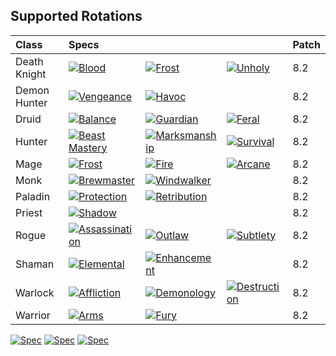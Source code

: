 ## Supported Rotations
| Class        | Specs                                                                                   |                                                                                     |                                                                                 | Patch  |
| :---         | :---                                                                                    | :---                                                                                | :---                                                                            | :---   |
| Death Knight | [![Blood](https://img.shields.io/badge/Blood-OK-brightgreen.svg)]()                     | [![Frost](https://img.shields.io/badge/Spec-WIP-orange.svg)]()                | [![Unholy](https://img.shields.io/badge/Unholy-OK-brightgreen.svg)]()           |  8.2  |
| Demon Hunter | [![Vengeance](https://img.shields.io/badge/Spec-WIP-orange.svg)]()             | [![Havoc](https://img.shields.io/badge/Havoc-OK-brightgreen.svg)]()                 |                                                                                 |  8.2  |
| Druid        | [![Balance](https://img.shields.io/badge/Balance-OK-brightgreen.svg)]()                 | [![Guardian](https://img.shields.io/badge/Spec-WIP-orange.svg)]()           | [![Feral](https://img.shields.io/badge/Feral-OK-brightgreen.svg)]()               |  8.2  |
| Hunter       | [![Beast Mastery](https://img.shields.io/badge/Beast%20Mastery-OK-brightgreen.svg)]()   | [![Marksmanship](https://img.shields.io/badge/Marksmanship-OK-brightgreen.svg)]()   | [![Survival](https://img.shields.io/badge/Survival-OK-brightgreen.svg)]()           |  8.2  |
| Mage         | [![Frost](https://img.shields.io/badge/Spec-WIP-orange.svg)]()                    | [![Fire](https://img.shields.io/badge/Fire-OK-brightgreen.svg)]()                   | [![Arcane](https://img.shields.io/badge/Arcane-OK-brightgreen.svg)]()           |  8.2  |
| Monk         | [![Brewmaster](https://img.shields.io/badge/Brewmaster-OK-brightgreen.svg)]()           | [![Windwalker](https://img.shields.io/badge/Windwalker-OK-brightgreen.svg)]()       |                                                                                 |  8.2  |
| Paladin      | [![Protection](https://img.shields.io/badge/Spec-WIP-orange.svg)]()          | [![Retribution](https://img.shields.io/badge/Retribution-OK-brightgreen.svg)]()     |                                                                                 |  8.2  |
| Priest       | [![Shadow](https://img.shields.io/badge/Shadow-OK-brightgreen.svg)]()                   |                                                                                     |                                                                                 |  8.2  |
| Rogue        | [![Assassination](https://img.shields.io/badge/Spec-WIP-orange.svg)]()    | [![Outlaw](https://img.shields.io/badge/Outlaw-OK-brightgreen.svg)]()               | [![Subtlety](https://img.shields.io/badge/Subtlety-OK-brightgreen.svg)]()       |  8.2  |
| Shaman       | [![Elemental](https://img.shields.io/badge/Spec-WIP-orange.svg)]()            | [![Enhancement](https://img.shields.io/badge/Spec-WIP-orange.svg)]()     |                                                                                 |  8.2  |
| Warlock      | [![Affliction](https://img.shields.io/badge/Affliction-OK-brightgreen.svg)]()           | [![Demonology](https://img.shields.io/badge/Demonology-OK-brightgreen.svg)]()       | [![Destruction](https://img.shields.io/badge/Destruction-OK-brightgreen.svg)]()   |  8.2  |
| Warrior      | [![Arms](https://img.shields.io/badge/Spec-WIP-orange.svg)]()                           | [![Fury](https://img.shields.io/badge/Fury-OK-brightgreen.svg)]()                   |                                                                                 |  8.2  |

[![Spec](https://img.shields.io/badge/Spec-OK-brightgreen.svg)]() [![Spec](https://img.shields.io/badge/Spec-WIP-orange.svg)]() [![Spec](https://img.shields.io/badge/Spec-Outdated-red.svg)]()
